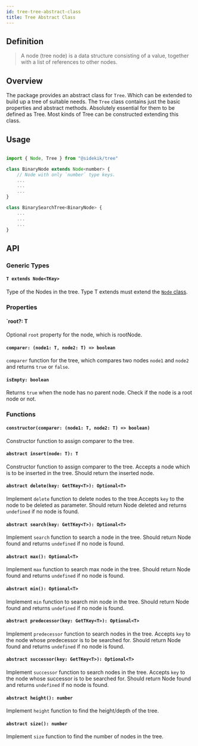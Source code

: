 ```yaml
---
id: tree-tree-abstract-class
title: Tree Abstract Class
---
```


## Definition

> A node (tree node) is a data structure consisting of a value, together with a list of references to other nodes.

## Overview

The package provides an abstract class for `Tree`. Which can be extended to build up a tree of suitable needs. The `Tree` class contains just the basic properties and abstract methods. Absolutely essential for them to be defined as Tree. Most kinds of Tree can be constructed extending this class.

## Usage

```js

import { Node, Tree } from "@sidekik/tree"

class BinaryNode extends Node<number> {
    // Node with only `number` type keys.
    ...
    ...
    ...
}

class BinarySearchTree<BinaryNode> {
    ...
    ...
    ...
}

```

## API

### Generic Types

#### `T extends Node<TKey>`

Type of the Nodes in the tree. Type T extends must extend the [`Node` class](node.md).

### Properties

#### `root?: T

Optional `root` property for the node, which is rootNode.

#### `comparer: (node1: T, node2: T) => boolean`

`comparer` function for the tree, which compares two nodes `node1` and `node2` and returns `true` or `false`.

#### `isEmpty: boolean`

Returns `true` when the node has no parent node. Check if the node is a root node or not.

### Functions

#### `constructor(comparer: (node1: T, node2: T) => boolean)`

Constructor function to assign comparer to the tree.

#### `abstract insert(node: T): T`

Constructor function to assign comparer to the tree. Accepts a node which is to be inserted in the tree. Should return the inserted node.

#### `abstract delete(key: GetTKey<T>): Optional<T>`

Implement `delete` function to delete nodes to the tree.Accepts `key` to the node to be deleted as parameter. Should return Node deleted and returns `undefined` if no node is found.

#### `abstract search(key: GetTKey<T>): Optional<T>`

Implement `search` function to search a node in the tree. Should return Node found and returns `undefined` if no node is found.

#### `abstract max(): Optional<T>`

Implement `max` function to search max node in the tree. Should return Node found and returns `undefined` if no node is found.

#### `abstract min(): Optional<T>`

Implement `min` function to search min node in the tree. Should return Node found and returns `undefined` if no node is found.

#### `abstract predecessor(key: GetTKey<T>): Optional<T>`

Implement `predecessor` function to search nodes in the tree. Accepts `key` to the node whose predecessor is to be searched for. Should return Node found and returns `undefined` if no node is found.

#### `abstract successor(key: GetTKey<T>): Optional<T>`

Implement `successor` function to search nodes in the tree. Accepts `key` to the node whose successor is to be searched for. Should return Node found and returns `undefined` if no node is found.

#### `abstract height(): number`

Implement `height` function to find the height/depth of the tree.

#### `abstract size(): number`

Implement `size` function to find the number of nodes in the tree.
